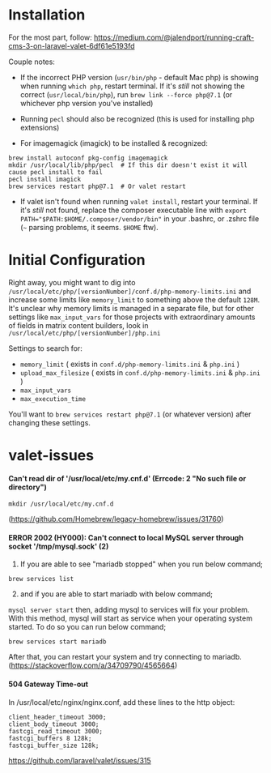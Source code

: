 # Installation

For the most part, follow: 
https://medium.com/@jalendport/running-craft-cms-3-on-laravel-valet-6df61e5193fd

Couple notes:
 - If the incorrect PHP version (`usr/bin/php` - default Mac php) is showing when running `which php`, restart terminal. If it's _still_ not showing the correct (`usr/local/bin/php`), run `brew link --force php@7.1` (or whichever php version you've installed)
 
- Running `pecl` should also be recognized (this is used for installing php extensions)

- For imagemagick (imagick) to be installed & recognized:
```
brew install autoconf pkg-config imagemagick
mkdir /usr/local/lib/php/pecl  # If this dir doesn't exist it will cause pecl install to fail
pecl install imagick
brew services restart php@7.1  # Or valet restart
```
 
- If valet isn't found when running `valet install`, restart your terminal. If it's _still_ not found, replace the composer executable line with `export PATH="$PATH:$HOME/.composer/vendor/bin"` in your .bashrc, or .zshrc file (`~` parsing problems, it seems. `$HOME` ftw).

# Initial Configuration

Right away, you might want to dig into `/usr/local/etc/php/[versionNumber]/conf.d/php-memory-limits.ini` and increase some limits like `memory_limit` to something above the default `128M`. It's unclear why memory limits is managed in a separate file, but for other settings like `max_input_vars` for those projects with extraordinary amounts of fields in matrix content builders, look in `/usr/local/etc/php/[versionNumber]/php.ini`

Settings to search for:

- `memory_limit` ( exists in `conf.d/php-memory-limits.ini` & `php.ini` )
- `upload_max_filesize` ( exists in `conf.d/php-memory-limits.ini` & `php.ini` )
- `max_input_vars`
- `max_execution_time`

You'll want to `brew services restart php@7.1` (or whatever version) after changing these settings.

# valet-issues

#### Can't read dir of '/usr/local/etc/my.cnf.d' (Errcode: 2 "No such file or directory")

`mkdir /usr/local/etc/my.cnf.d`

(https://github.com/Homebrew/legacy-homebrew/issues/31760)


#### ERROR 2002 (HY000): Can't connect to local MySQL server through socket '/tmp/mysql.sock' (2)

1. If you are able to see "mariadb stopped" when you run below command;

`brew services list`

2. and if you are able to start mariadb with below command;

`mysql server start`
then, adding mysql to services will fix your problem. With this method, mysql will start as service when your operating system started. To do so you can run below command;

`brew services start mariadb`

After that, you can restart your system and try connecting to mariadb.
(https://stackoverflow.com/a/34709790/4565664)

#### 504 Gateway Time-out

In /usr/local/etc/nginx/nginx.conf, add these lines to the http object: 
```
client_header_timeout 3000;
client_body_timeout 3000;
fastcgi_read_timeout 3000;
fastcgi_buffers 8 128k;
fastcgi_buffer_size 128k;
```
https://github.com/laravel/valet/issues/315
